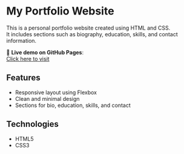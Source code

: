 # My Portfolio Website

This is a personal portfolio website created using HTML and CSS.  
It includes sections such as biography, education, skills, and contact information.

🔗 **Live demo on GitHub Pages**:  
[Click here to visit](https://korisnickoime.github.io/ime-na-repo/)

## Features
- Responsive layout using Flexbox
- Clean and minimal design
- Sections for bio, education, skills, and contact

## Technologies
- HTML5
- CSS3
